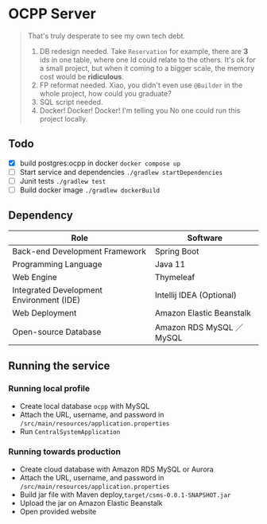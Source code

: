 # OCPP Server

> That's truly desperate to see my own tech debt.
> 1. DB redesign needed. Take `Reservation` for example, there are **3** ids in one table, where one Id could relate to the others. It's ok for a small project, but when it coming to a bigger scale, the memory cost would be **ridiculous**.
> 2. FP reformat needed. Xiao, you didn't even use `@Builder` in the whole project, how could you graduate?
> 3. SQL script needed. 
> 4. Docker! Docker! Docker! I'm telling you No one could run this project locally.

## Todo

- [X] build postgres:ocpp in docker `docker compose up`
- [ ] Start service and dependencies `./gradlew startDependencies`
- [ ] Junit tests  `./gradlew test`
- [ ] Build docker image `./gradlew dockerBuild`

## Dependency

| Role                                     | Software                  |
|------------------------------------------|---------------------------|
| Back-end Development Framework           | Spring Boot               |
| Programming Language                     | Java 11                   |
| Web Engine                               | Thymeleaf                 |
| Integrated Development Environment (IDE) | Intellij IDEA (Optional)  |
| Web Deployment                           | Amazon Elastic Beanstalk  |
| Open-source Database                     | Amazon RDS MySQL ／ MySQL |


## Running the service

### Running local profile

- Create local database `ocpp` with MySQL
- Attach the URL, username, and password in `/src/main/resources/application.properties`
- Run `CentralSystemApplication`

### Running towards production

- Create cloud database with Amazon RDS MySQL or Aurora
- Attach the URL, username, and password in `/src/main/resources/application.properties`
- Build jar file with Maven deploy,`target/csms-0.0.1-SNAPSHOT.jar`
- Upload the jar on Amazon Elastic Beanstalk
- Open provided website

